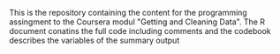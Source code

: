 This is the repository containing the content for the programming assingment to the Coursera modul "Getting and Cleaning Data".
The R document conatins the full code including comments and the codebook describes the variables of the summary output

